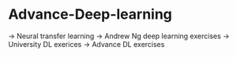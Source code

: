 # Advance-Deep-learning

-> Neural transfer learning
-> Andrew Ng deep learning exercises
-> University DL exerices
-> Advance DL exercises

